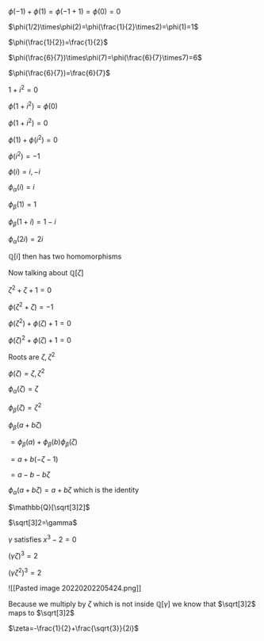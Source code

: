$\phi(-1)+\phi(1)=\phi(-1+1)=\phi(0)=0$

$\phi(1/2)\times\phi(2)=\phi(\frac{1}{2}\times2)=\phi(1)=1$

$\phi(\frac{1}{2})=\frac{1}{2}$

$\phi(\frac{6}{7})\times\phi(7)=\phi(\frac{6}{7}\times7)=6$

$\phi(\frac{6}{7})=\frac{6}{7}$

$1+i^2=0$

$\phi(1+i^2)=\phi(0)$

$\phi(1+i^2)=0$

$\phi(1)+\phi(i^2)=0$

$\phi(i^2)=-1$

$\phi(i)=i,-i$

$\phi_\alpha(i)=i$

$\phi_\beta(1)=1$

$\phi_\beta(1+i)=1-i$

$\phi_\alpha(2i)=2i$

$\mathbb{Q}[i]$ then has two homomorphisms

Now talking about $\mathbb{Q}[\zeta]$

$\zeta^2+\zeta+1=0$

$\phi(\zeta^2+\zeta)=-1$

$\phi(\zeta^2)+\phi(\zeta)+1=0$

$\phi(\zeta)^2+\phi(\zeta)+1=0$

Roots are $\zeta,\zeta^2$

$\phi(\zeta)=\zeta,\zeta^2$

$\phi_\alpha(\zeta)=\zeta$

$\phi_\beta(\zeta)=\zeta^2$

$\phi_\beta(a+b\zeta)$

$=\phi_\beta(a)+\phi_\beta(b)\phi_\beta(\zeta)$

$=a+b(-\zeta-1)$

$=a-b-b\zeta$

$\phi_\alpha(a+b\zeta)=a+b\zeta$ which is the identity

$\mathbb{Q}[\sqrt[3]2]$

$\sqrt[3]2=\gamma$

$\gamma$ satisfies $x^3-2=0$

$(\gamma\zeta)^3=2$

$(\gamma\zeta^2)^3=2$

![[Pasted image 20220202205424.png]]

Because we multiply by $\zeta$ which is not inside $\mathbb{Q}[\gamma]$ we know that $\sqrt[3]2$ maps to $\sqrt[3]2$

$\zeta=-\frac{1}{2}+\frac{\sqrt{3}}{2i}$

